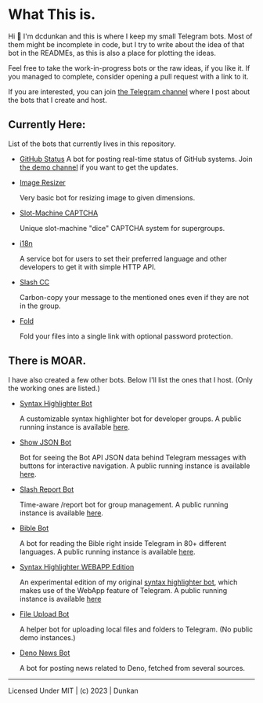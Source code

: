 # What This is.

Hi :wave: I'm dcdunkan and this is where I keep my small Telegram bots. Most of
them might be incomplete in code, but I try to write about the idea of that bot
in the READMEs, as this is also a place for plotting the ideas.

Feel free to take the work-in-progress bots or the raw ideas, if you like it. If
you managed to complete, consider opening a pull request with a link to it.

If you are interested, you can join [the Telegram channel](https://t.me/dcbots)
where I post about the bots that I create and host.

## Currently Here:

List of the bots that currently lives in this repository.

- [GitHub Status](./github_status)
    A bot for posting real-time status of GitHub systems. Join
    [the demo channel](https://t.me/status_gh) if you want to get the updates.
- [Image Resizer](./image_resize)

  Very basic bot for resizing image to given dimensions.
- [Slot-Machine CAPTCHA](./slot_machine_captcha)

  Unique slot-machine "dice" CAPTCHA system for supergroups.
- [i18n](./i18n)

  A service bot for users to set their preferred language and other developers
  to get it with simple HTTP API.
- [Slash CC](./cc)

  Carbon-copy your message to the mentioned ones even if they are not in the
  group.
- [Fold](./fold)

  Fold your files into a single link with optional password protection.

## There is MOAR.

I have also created a few other bots. Below I'll list the ones that I host.
(Only the working ones are listed.)

- [Syntax Highlighter Bot](https://github.com/dcdunkan/syntax-highlighter-bot)

  A customizable syntax highlighter bot for developer groups. A public running
  instance is available [here](https://t.me/syntaxybot).
- [Show JSON Bot](https://github.com/dcdunkan/show-json-bot)

  Bot for seeing the Bot API JSON data behind Telegram messages with buttons for
  interactive navigation. A public running instance is available
  [here](https://t.me/jsoonbot).
- [Slash Report Bot](https://github.com/dcdunkan/ryportbot)

  Time-aware /report bot for group management. A public running instance is
  available [here](https://t.me/ryportbot).
- [Bible Bot](https://github.com/dcdunkan/bible-bot)

  A bot for reading the Bible right inside Telegram in 80+ different languages.
  A public running instance is available [here](https://t.me/scripturbot).
- [Syntax Highlighter WEBAPP Edition](https://github.com/dcdunkan/tg-webapp-syntax-highlighter)

  An experimental edition of my original
  [syntax highlighter bot](https://github.com/dcdunkan/syntax-highlighter-bot),
  which makes use of the WebApp feature of Telegram. A public running instance
  is available [here](https://t.me/syntaxyybot)
- [File Upload Bot](https://github.com/dcdunkan/file-upload-bot)

  A helper bot for uploading local files and folders to Telegram. (No public
  demo instances.)
- [Deno News Bot](https://github.com/dcdunkan/deno-bot)

  A bot for posting news related to Deno, fetched from several sources.

---

Licensed Under MIT | (c) 2023 | Dunkan
